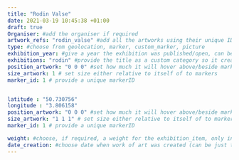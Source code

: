 ```yaml
---
title: "Rodin Valse"
date: 2021-03-19 10:45:38 +01:00
draft: true
Organiser: #add the organiser if required
artwork_refs: "rodin_valse" #add all the artworks using their unique ID Name
type: #choose from geolocation, marker, custom_marker, picture
exhibition_year: #give a year the exhibition was published/open, can be different of creation date of this item
exhibitions: "rodin" #provide the title as a custom category so it creates a page for the exhibition
position_artwork: "0 0 0" #set how much it will hover above/beside marker/geolocation. Use "0 0 0" for 3 axes
size_artwork: 1 # set size either relative to itself of to markers
marker_id: 1 # provide a unique markerID


latitude : "50.730756"
longitude : "3.806158"
position_artwork: "0 0 0" #set how much it will hover above/beside marker/geolocation. Use "0 0 0" for 3 axes
size_artwork: "1 1 1" # set size either relative to itself of to markers
marker_id: 1 # provide a unique markerID

weight: #choose, if required, a weight for the exhibition_item, only integers
date_creation: #choose date when work of art was created (can be just the year if needed)
---
```

